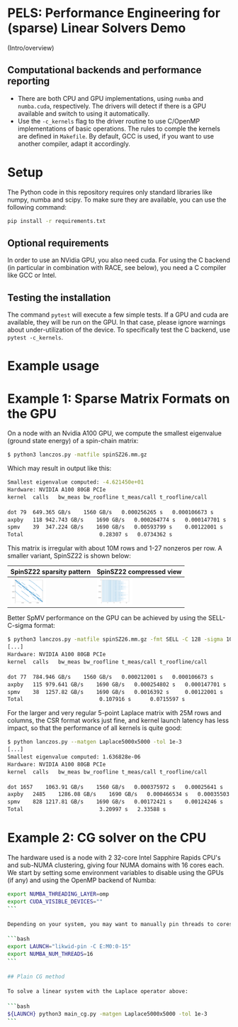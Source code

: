 
# PELS: Performance Engineering for (sparse) Linear Solvers Demo

(Intro/overview)

## Computational backends and performance reporting

- There are both CPU and GPU implementations, using ``numba`` and ``numba.cuda``, respectively.
  The drivers will detect if there is a GPU available and switch to using it automatically.
- Use the ``-c_kernels`` flag to the driver routine to use C/OpenMP implementations of
  basic operations. The rules to comple the kernels are defined in ``Makefile``. By default,
  GCC is used, if you want to use another compiler, adapt it accordingly.


# Setup

The Python code in this repository requires only standard libraries like numpy, numba and scipy.
To make sure they are available, you can use the following command:

```bash
pip install -r requirements.txt
```
## Optional requirements

In order to use an NVidia GPU, you also need cuda.
For using the C backend (in particular in combination with RACE, see below), you need a C compiler
like GCC or Intel.

## Testing the installation

The command ``pytest`` will execute a few simple tests. If a GPU and cuda are available, they will be run on the GPU.
In that case, please ignore warnings about under-utilization of the device.
To specifically test the C backend, use ``pytest -c_kernels``.

# Example usage

# Example 1: Sparse Matrix Formats on the GPU

On a node with an Nvidia A100 GPU, we compute the smallest eigenvalue (ground state energy) of a spin-chain matrix:

```bash
$ python3 lanczos.py -matfile spinSZ26.mm.gz
```

Which may result in output like this:

```bash
Smallest eigenvalue computed: -4.621450e+01
Hardware: NVIDIA A100 80GB PCIe
kernel	calls	bw_meas	bw_roofline	t_meas/call	t_roofline/call

dot	79	649.365 GB/s	1560 GB/s	0.000256265 s 	0.000106673 s 
axpby	118	942.743 GB/s	1690 GB/s	0.000264774 s 	0.000147701 s 
spmv	39	347.224 GB/s	1690 GB/s	0.00593799 s 	0.00122001 s 
Total	 	 	 	 	 	 0.28307 s 	 0.0734362 s
```

This matrix is irregular with about 10M rows and 1-27 nonzeros per row.
A smaller variant, SpinSZ22 is shown below:

SpinSZ22 sparsity pattern | SpinSZ22 compressed view                 
--------------------------|---------------------------------------------
<img src="SpinSZ22.png" alt="SpinSZ22 pattern" width="80"/> | <img src="SpinSZ22_ELL.png" alt="SpinSZ22 compressed form" width="80"/> |

Better SpMV performance on the GPU can be achieved by using the SELL-C-sigma format:

```bash
$ python3 lanczos.py -matfile spinSZ26.mm.gz -fmt SELL -C 128 -sigma 1024
[...]
Hardware: NVIDIA A100 80GB PCIe
kernel	calls	bw_meas	bw_roofline	t_meas/call	t_roofline/call

dot	77	784.946 GB/s	1560 GB/s	0.000212001 s 	0.000106673 s 
axpby	115	979.641 GB/s	1690 GB/s	0.000254802 s 	0.000147701 s 
spmv	38	1257.82 GB/s	1690 GB/s	0.0016392 s 	0.00122001 s 
Total	 	 	 	 	 	 0.107916 s 	 0.0715597 s
```

For the larger and very regular 5-point Laplace matrix with 25M rows and columns, the CSR format works just fine,
and kernel launch latency has less impact, so that the performance of all kernels is quite good:
```bash
$ python lanczos.py --matgen Laplace5000x5000 -tol 1e-3
[...]
Smallest eigenvalue computed: 1.636828e-06
Hardware: NVIDIA A100 80GB PCIe
kernel	calls	bw_meas	bw_roofline	t_meas/call	t_roofline/call

dot	1657	1063.91 GB/s	1560 GB/s	0.000375972 s 	0.00025641 s 
axpby	2485	1286.08 GB/s	1690 GB/s	0.000466534 s 	0.00035503 s 
spmv	828	1217.81 GB/s	1690 GB/s	0.00172421 s 	0.00124246 s 
Total	 	 	 	 	 	 3.20997 s 	 2.33588 s
```

# Example 2: CG solver on the CPU

The hardware used is a node with 2 32-core Intel Sapphire Rapids CPU's and sub-NUMA clustering, giving four NUMA domains with
16 cores each. We start by setting some environment variables to disable using the GPUs (if any) and using the OpenMP backend 
of Numba:
````bash
export NUMBA_THREADING_LAYER=omp
export CUDA_VISIBLE_DEVICES=""
```

Depending on your system, you may want to manually pin threads to cores, e.g., to run on all 16 threads of one NUMA domain:

```bash
export LAUNCH="likwid-pin -C E:M0:0-15"
export NUMBA_NUM_THREADS=16
```

## Plain CG method 

To solve a linear system with the Laplace operator above:

```bash
${LAUNCH} python3 main_cg.py -matgen Laplace5000x5000 -tol 1e-3
```
